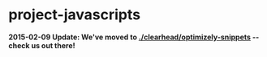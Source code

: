 # project-javascripts

**2015-02-09 Update: We've moved to [./clearhead/optimizely-snippets](https://github.com/clearhead/optimizely-snippets) -- check us out there!**


